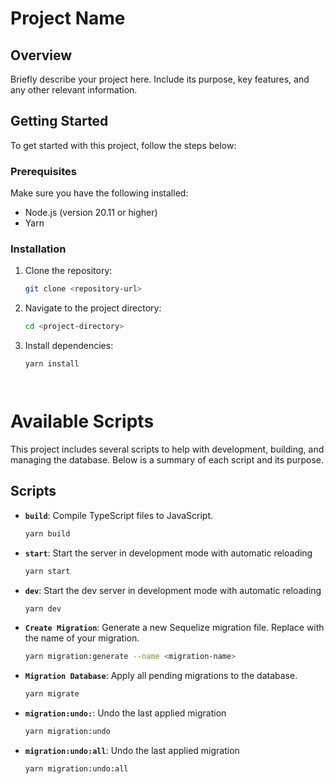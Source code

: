 # Project Name

## Overview

Briefly describe your project here. Include its purpose, key features, and any other relevant information.

## Getting Started

To get started with this project, follow the steps below:

### Prerequisites

Make sure you have the following installed:

- Node.js (version 20.11 or higher)
- Yarn

### Installation

1. Clone the repository:

   ```bash
   git clone <repository-url>

2. Navigate to the project directory:

   ```bash
   cd <project-directory>

3. Install dependencies:
   ```bash
   yarn install




# Available Scripts

This project includes several scripts to help with development, building, and managing the database. Below is a summary of each script and its purpose.

## Scripts

- **`build`**: Compile TypeScript files to JavaScript.
  ```bash
  yarn build

- **`start`**: Start the server in development mode with automatic reloading
  ```bash
  yarn start

- **`dev`**: Start the dev server in development mode with automatic reloading
  ```bash
  yarn dev

- **`Create Migration`**: Generate a new Sequelize migration file. Replace <migration-name> with the name of your migration.
  ```bash
  yarn migration:generate --name <migration-name>

- **`Migration Database`**: Apply all pending migrations to the database.
  ```bash
  yarn migrate

- **`migration:undo:`**:  Undo the last applied migration
  ```bash
  yarn migration:undo

- **`migration:undo:all`**:  Undo the last applied migration
  ```bash
  yarn migration:undo:all



  

